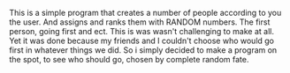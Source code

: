 This is a simple program that creates a number of people according to you the user. And assigns and ranks them with 
RANDOM numbers. The first person, going first and ect. This is was wasn't challenging to make at all.
Yet it was done because my friends and I couldn't choose who would go first in whatever things we did. So
i simply decided to make a program on the spot, to see who should go, chosen by complete random fate.
